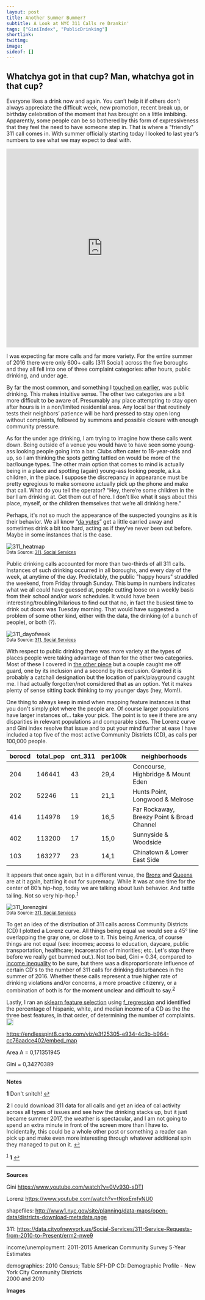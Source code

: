 ```yaml
---
layout: post
title: Another Summer Bummer?
subtitle: A Look at NYC 311 Calls re Drankin'
tags: ["GiniIndex", "PublicDrinking"]
shortlink: 
twitimg: 
image: 
sideof: []
---
```


## Whatchya got in that cup? Man, whatchya got in that cup?

Everyone likes a drink now and again. You can’t help it if others don't always appreciate the difficult week, new promotion, recent break up, or birthday celebration of the moment that has brought on a little imbibing. Apparently,  some people can be so bothered by this form of  expressiveness that they feel the need to have someone step in. That is where a "friendly" 311 call comes in. With summer officially starting today I looked to last year’s numbers to see what we may expect to deal with. 

<iframe width="100%" height="520" frameborder="0" src="https://endlesspint8.carto.com/viz/e3f25305-e934-4c3b-b964-cc76aadce402/embed_map" allowfullscreen webkitallowfullscreen mozallowfullscreen oallowfullscreen msallowfullscreen></iframe>

I was expecting far more calls and far more variety. For the entire summer of 2016 there were only 600+ calls (311 Social) across the five boroughs and they all fell into one of three complaint categories: after hours, public drinking, and under age. 

By far the most common, and something I <a href="http://us14.campaign-archive2.com/?u=2bcb7588e60b55d3de7f33b21&id=a1c141200d" target="_blank">touched on earlier</a>, was public drinking. This makes intuitive sense. The other two categories are a bit more difficult to be aware of. Presumably any place attempting to stay open after hours is in a non/limited residential area. Any local bar that routinely tests their neighbors’ patience will be hard pressed to stay open long without complaints, followed by summons and possible closure with enough community pressure. 

As for the under age drinking, I am trying to imagine how these calls went down. Being outside of a venue you would have to have seen some young-ass looking people going into a bar. Clubs often cater to 18-year-olds and up, so I am thinking the spots getting tattled on would be more of the bar/lounge types. The other main option that comes to mind is actually being in a place and spotting (again) young-ass looking people, a.k.a. children, in the place. I suppose the discrepancy in appearance must be pretty egregious to make someone actually pick up the phone and make that call. What do you tell the operator? “Hey, there’re some children in the bar I am drinking at. Get them out of here. I don't like what it says about this place, myself, or the children themselves that we’re all drinking here." 

Perhaps, it's not so much the appearance of the suspected youngins as it is their behavior. We all know “<a href="https://youtu.be/K6qGwmXZtsE" target="_blank">da yutes</a>” get a little carried away and sometimes drink a bit too hard, acting as if they’ve never been out before. Maybe in some instances that is the case.

<img src="/gallery/2017/summerbummer/311_heatmap.PNG" alt="311_heatmap" /><br />
<sub>Data Source: <a href="https://data.cityofnewyork.us/Social-Services/311-Service-Requests-from-2010-to-Present/erm2-nwe9" target="_blank">311, Social Services</a></sub>

Public drinking calls accounted for more than two-thirds of all 311 calls. Instances of such drinking occurred in all boroughs, and every day of the week, at anytime of the day. Predictably, the public "happy hours" straddled the weekend, from Friday through Sunday. This bump in numbers indicates what we all could have guessed at, people cutting loose on a weekly basis from their school and/or work schedules. It would have been interesting/troubling/hilarious to find out that no, in fact the busiest time to drink out doors was Tuesday morning. That would have suggested a problem of some other kind, either with the data, the drinking (of a bunch of people), or both (?).

<img src="/gallery/2017/summerbummer/311_dayofweek.PNG" alt="311_dayofweek" /><br />
<sub>Data Source: <a href="https://data.cityofnewyork.us/Social-Services/311-Service-Requests-from-2010-to-Present/erm2-nwe9" target="_blank">311, Social Services</a></sub>

With respect to public drinking there was more variety at the types of places people were taking advantage of than for the other two categories. Most of these I covered in <a href="http://us14.campaign-archive2.com/?u=2bcb7588e60b55d3de7f33b21&id=a1c141200d" target="_blank">the other piece</a> but a couple caught me off guard, one by its inclusion and a second by its exclusion. Granted it is probably a catchall designation but the location of park/playground caught me. I had actually forgotten/not considered that as an option. Yet it makes plenty of sense sitting back thinking to my younger days (hey, Mom!).

One thing to always keep in mind when mapping feature instances is that you don't simply plot where the people are. Of course larger populations have larger instances of… take your pick. The point is to see if there are any disparities in relevant populations and comparable sizes. The Lorenz curve and Gini index resolve that issue and to put your mind further at ease I have included a top five of the most active Community Districts (CD), as calls per 100,000 people. 

|borocd|total_pop|cnt_311|per100k|neighborhoods|
|---|---|---|---|---|
|204|146441|43|29,4|Concourse, Highbridge & Mount Eden|
|202|52246|11|21,1|Hunts Point, Longwood & Melrose|
|414|114978|19|16,5|Far Rockaway, Breezy Point & Broad Channel|
|402|113200|17|15,0|Sunnyside & Woodside|
|103|163277|23|14,1|Chinatown & Lower East Side|

It appears that once again, but in a different venue, the <a href="https://youtu.be/r0Sy4twXSn0" target="_blank">Bronx</a> and <a href="https://youtu.be/dS4RpBR0Zn0" target="_blank">Queens</a> are at it again, battling it out for supremacy. While it was at one time for the center of 80’s hip-hop, today we are talking about lush behavior. And tattle tailing. Not so very hip-hop.<sup id="a1">[1](#f1)</sup> 

<img src="/gallery/2017/summerbummer/311_lorenzgini.PNG" alt="311_lorenzgini" /><br />
<sub>Data Source: <a href="https://data.cityofnewyork.us/Social-Services/311-Service-Requests-from-2010-to-Present/erm2-nwe9" target="_blank">311, Social Services</a></sub>

To get an idea of the distribution of 311 calls across Community Districts (CD) I plotted a Lorenz curve. All things being equal we would see a 45° line overlapping the gray one, or close to it. This being America, of course things are not equal (see: incomes; access to education, daycare, public transportation, healthcare; incarceration of minorities; etc. Let's stop there before we really get bummed out.). Not too bad, Gini = 	0.34, compared to <a href="https://en.m.wikipedia.org/wiki/List_of_countries_by_income_equality" target="_blank">income inequality</a> to be sure, but there was a disproportionate influence of certain CD's to the number of 311 calls for drinking disturbances in the summer of 2016. Whether these calls represent a true higher rate of drinking violations and/or concerns, a more proactive citizenry, or a combination of both is for the moment unclear and difficult to say.<sup id="a2">[2](#f2)</sup> <span class="post-sign-off"></span>

Lastly, I ran an <a href="http://scikit-learn.org/stable/modules/feature_selection.html" target="_blank">sklearn feature selection</a> using <a href="http://scikit-learn.org/stable/modules/generated/sklearn.feature_selection.f_regression.html#sklearn.feature_selection.f_regression" target="_blank">f_regression</a> and identified the percentage of hispanic, white, and median income of a CD as the the three best features, in that order, of determining the number of complaints. <img src="/apple-icon-57x57.png" width="18" /><br />

https://endlesspint8.carto.com/viz/e3f25305-e934-4c3b-b964-cc76aadce402/embed_map

Area A = 	0,171351945

Gini = 	0,34270389


---

**Notes**

<b id="f1">1</b> Don't snitch! [↩](#a1) <br>

<b id="f2">2</b> I could download 311 data for all calls and get an idea of cal activity across all types of issues and see how the drinking stacks up, but it just became summer 2017, the weather is spectacular, and I am not going to spend an extra minute in front of the screen more than I have to. Incidentally, this could be a whole other post or something a reader can pick up and make even more interesting through whatever additional spin they managed to put on it. [↩](#a2) <br>



<sup id="a1">[1](#f1)</sup>
<b id="f1">1</b> [↩](#a1) <br>

---

**Sources**

Gini	https://www.youtube.com/watch?v=0Vv930-sDTI

Lorenz	https://www.youtube.com/watch?v=tNoxEmfyNU0

shapefiles: http://www1.nyc.gov/site/planning/data-maps/open-data/districts-download-metadata.page

311: https://data.cityofnewyork.us/Social-Services/311-Service-Requests-from-2010-to-Present/erm2-nwe9
		
income/unemployment: 2011-2015 American Community Survey 5-Year Estimates		
			
demographics: 2010 Census; Table SF1-DP  CD:  Demographic Profile - New York City Community Districts		
2000 and 2010		


**Images**

<a href="" target="_blank"></a>
<a href="" target="_blank"></a>






 



